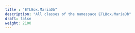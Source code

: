 ```yaml
---
title : "ETLBox.MariaDb"
description: "All classes of the namespace ETLBox.MariaDb"
draft: false
weight: 2100
---
```

